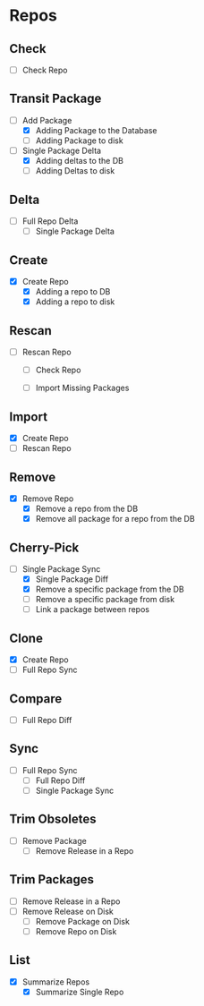 # Repos

## Check

- [ ] Check Repo

## Transit Package

- [ ] Add Package
  - [x] Adding Package to the Database
  - [ ] Adding Package to disk
- [ ] Single Package Delta
  - [x] Adding deltas to the DB
  - [ ] Adding Deltas to disk

## Delta

- [ ] Full Repo Delta
  - [ ] Single Package Delta

## Create

- [x] Create Repo
  - [x] Adding a repo to DB
  - [x] Adding a repo to disk

## Rescan

- [ ] Rescan Repo
  - [ ] Check Repo
  - [ ] Import Missing Packages


## Import

- [x] Create Repo
- [ ] Rescan Repo

## Remove

- [x] Remove Repo
  - [x] Remove a repo from the DB
  - [x] Remove all package for a repo from the DB

## Cherry-Pick

- [ ] Single Package Sync
  - [x] Single Package Diff
  - [x] Remove a specific package from the DB
  - [ ] Remove a specific package from disk
  - [ ] Link a package between repos

## Clone

- [x] Create Repo
- [ ] Full Repo Sync

## Compare

- [ ] Full Repo Diff

## Sync

- [ ] Full Repo Sync
  - [ ] Full Repo Diff
  - [ ] Single Package Sync

## Trim Obsoletes

- [ ] Remove Package
    - [ ] Remove Release in a Repo

## Trim Packages

- [ ] Remove Release in a Repo
- [ ] Remove Release on Disk
  - [ ] Remove Package on Disk
  - [ ] Remove Repo on Disk

## List

- [x] Summarize Repos
  - [x] Summarize Single Repo
